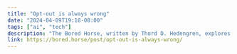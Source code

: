 ```yaml
---
title: "Opt-out is always wrong"
date: "2024-04-09T19:18-08:00"
tags: ["ai", "tech"]
description: "The Bored Horse, written by Thord D. Hedengren, explores the intersection between technology and culture, with all that entails."
link: https://bored.horse/post/opt-out-is-always-wrong/
---
```

